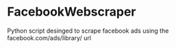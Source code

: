 # FacebookWebscraper
Python script desinged to scrape facebook ads using the facebook.com/ads/library/ url
